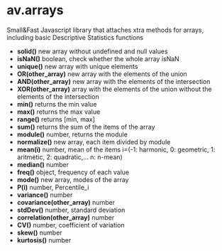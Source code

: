 av.arrays
=========
<p>Small&Fast Javascript library that attaches xtra methods for arrays, including basic Descriptive Statistics functions </p>
<ul>
<li><b>solid()</b> new array without undefined and null values</li>
<li><b>isNaN()</b> boolean, check whether the whole array isNaN</li>
<li><b>unique()</b> new array with unique elements</li>
<li><b>OR(other_array)</b> new array with the elements of the union</li>
<li><b>AND(other_array)</b> new array with the elements of the intersection</li>
<li><b>XOR(other_array)</b> array with the elements of the union without the elements of the intersection</li>
<li><b>min()</b> returns the min value</li>
<li><b>max()</b> returns the max value</li>
<li><b>range()</b> returns [min, max]</li>
<li><b>sum()</b> returns the sum of the items of the array</li>
<li><b>module()</b> number, returns the module</li>
<li><b>normalize()</b> new array, each item divided by module</li>
<li><b>mean(i)</b> number, mean of the items i=(-1: harmonic, 0: geometric, 1: aritmetic, 2: quadratic,... n: n-mean)</li>
<li><b>median()</b> number</li>
<li><b>freq()</b> object, frequency of each value</li>
<li><b>mode()</b> new array, modes of the array</li>
<li><b>P(i)</b> number, Percentile_i </li>
<li><b>variance()</b> number</li>
<li><b>covariance(other_array)</b> number</li>
<li><b>stdDev()</b> number, standard deviation</li>
<li><b>correlation(other_array)</b> number</li>
<li><b>CV()</b> number, coefficient of variation</li>
<li><b>skew()</b> number</li>
<li><b>kurtosis()</b> number</li>
</ul>

